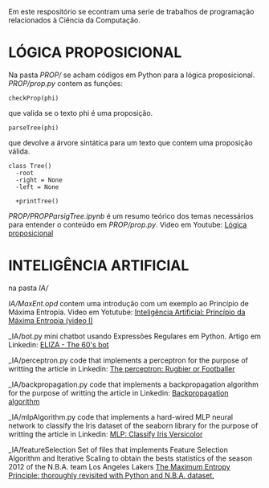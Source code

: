 Em este respositório se econtram uma serie de trabalhos de programação relacionados à Ciência da Computação.

# LÓGICA PROPOSICIONAL

Na pasta _PROP/_ se acham códigos em Python para a lógica proposicional.
_PROP/prop.py_ contem as funções:

```
checkProp(phi) 
```

que valida se o texto phi é uma proposição.

```
parseTree(phi)
```

que devolve a árvore sintática para um texto que contem uma proposição válida.

```
class Tree()
  -root
  -right = None
  -left = None

  +printTree()
```

_PROP/PROPParsigTree.ipynb_ é um resumo teórico dos temas necessários para entender o conteúdo em _PROP/prop.py_. 
Video em Youtube: [Lógica proposicional](https://youtu.be/QBJGwOSpqMU) 

# INTELIGÊNCIA ARTIFICIAL

na pasta _IA/_

_IA/MaxEnt.opd_ contem uma introdução com um exemplo ao Princípio de Máxima Entropía.
Video em Yotutube: [Inteligência Artificial: Princípio da Máxima Entropia (video I)](https://youtu.be/YECj2D7DQig)

_IA/bot.py mini chatbot usando Expressões Regulares em Python.
Artigo em Linkedin: [ELIZA - The 60'​s bot](https://www.linkedin.com/pulse/eliza-60s-bot-sebasti%25C3%25A1n-daloia-servetti)

_IA/perceptron.py code that implements a perceptron for the purpose of writting the article in Linkedin: [The perceptron: Rugbier or Footballer](https://www.linkedin.com/posts/sebasti%C3%A1n-daloia-servetti-a864901b6_more-of-ai-after-the-entropy-principle-activity-6782114746222166016-rGcM)

_IA/backpropagation.py code that implements a backpropagation algorithm for the purpose of writting the article in Linkedin: [ Backpropagation algorithm ](https://www.linkedin.com/pulse/backpropagation-algorithm-sebasti%C3%A1n-daloia-servetti)

_IA/mlpAlgorithm.py code that implements a hard-wired MLP neural network to classify the Iris dataset of the seaborn library for the purpose of writting the article in Linkedin: [ MLP: Classify Iris Versicolor  ](https://www.linkedin.com/pulse/mlp-classify-iris-versicolor-sebasti%C3%A1n-daloia-servetti/?published=t)

_IA/featureSelection Set of files that implements Feature Selection Algorithm and Iterative Scaling to obtain the bests statistics of the season 2012 of the N.B.A. team Los Angeles Lakers [The Maximum Entropy Principle: thoroughly revisited with Python and N.B.A. dataset. ](https://www.linkedin.com/pulse/maximum-entropy-principle-thoroughly-revisited-python-sebasti%25C3%25A1n)


